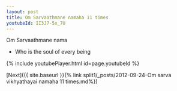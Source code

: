 ```yaml
---
layout: post
title: Om Sarvaathmane namaha 11 times
youtubeId: II3J7-5x_7U
---
```

 
 
Om Sarvaathmane nama 
 
 -  Who is the soul of every being 
 
  
 
  
 
 
 
 
 
 


{% include youtubePlayer.html id=page.youtubeId %}
 
[Next]({{ site.baseurl }}{% link  split1/_posts/2012-09-24-Om sarva vikhyathayai namaha 11 times.md%})
 
